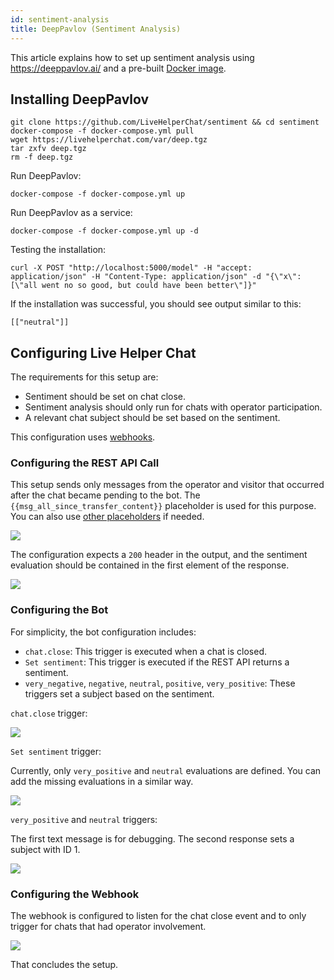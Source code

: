 ```yaml
---
id: sentiment-analysis
title: DeepPavlov (Sentiment Analysis)
---
```


This article explains how to set up sentiment analysis using https://deeppavlov.ai/ and a pre-built [Docker image](https://github.com/LiveHelperChat/sentiment).

## Installing DeepPavlov

```shell
git clone https://github.com/LiveHelperChat/sentiment && cd sentiment
docker-compose -f docker-compose.yml pull
wget https://livehelperchat.com/var/deep.tgz
tar zxfv deep.tgz
rm -f deep.tgz
```

Run DeepPavlov:

```
docker-compose -f docker-compose.yml up
```

Run DeepPavlov as a service:

```
docker-compose -f docker-compose.yml up -d
```

Testing the installation:

```
curl -X POST "http://localhost:5000/model" -H "accept: application/json" -H "Content-Type: application/json" -d "{\"x\":[\"all went no so good, but could have been better\"]}"
```

If the installation was successful, you should see output similar to this:

```shell
[["neutral"]]
```

## Configuring Live Helper Chat

The requirements for this setup are:

*   Sentiment should be set on chat close.
*   Sentiment analysis should only run for chats with operator participation.
*   A relevant chat subject should be set based on the sentiment.

This configuration uses [webhooks](development/webhooks.md).

### Configuring the REST API Call

This setup sends only messages from the operator and visitor that occurred after the chat became pending to the bot. The `{{msg_all_since_transfer_content}}` placeholder is used for this purpose. You can also use [other placeholders](bot/rest-api.md#replaceable-variables) if needed.

![](/img/bot/rest-api-sentiment-1.png)

The configuration expects a `200` header in the output, and the sentiment evaluation should be contained in the first element of the response.

![](/img/bot/sentiment-output-parsing.png)

### Configuring the Bot

For simplicity, the bot configuration includes:

*   `chat.close`: This trigger is executed when a chat is closed.
*   `Set sentiment`: This trigger is executed if the REST API returns a sentiment.
*   `very_negative`, `negative`, `neutral`, `positive`, `very_positive`: These triggers set a subject based on the sentiment.

`chat.close` trigger:

![](/img/bot/sentiment-chat-close.png)

`Set sentiment` trigger:

Currently, only `very_positive` and `neutral` evaluations are defined. You can add the missing evaluations in a similar way.

![](/img/bot/sentiment-set-sentiment.png)

`very_positive` and `neutral` triggers:

The first text message is for debugging. The second response sets a subject with ID 1.

![](/img/bot/sentiment-very-positive.png)

### Configuring the Webhook

The webhook is configured to listen for the chat close event and to only trigger for chats that had operator involvement.

![](/img/bot/webhook-close.png)

That concludes the setup.
